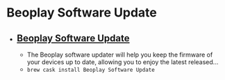 # Beoplay Software Update
- [Beoplay Software Update](https://www.bang-olufsen.com/en/product-support/accessories/beoplay-software-updater)
  - 
  - The Beoplay software updater will help you keep the firmware of your devices up to date, allowing you to enjoy the latest released...
  - `brew cask install Beoplay Software Update`
